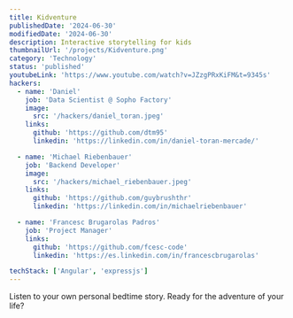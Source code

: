 ```yaml
---
title: Kidventure
publishedDate: '2024-06-30'
modifiedDate: '2024-06-30'
description: Interactive storytelling for kids
thumbnailUrl: '/projects/Kidventure.png'
category: 'Technology'
status: 'published'
youtubeLink: 'https://www.youtube.com/watch?v=JZzgPRxKiFM&t=9345s'
hackers:
  - name: 'Daniel'
    job: 'Data Scientist @ Sopho Factory'
    image:
      src: '/hackers/daniel_toran.jpeg'
    links:
      github: 'https://github.com/dtm95'
      linkedin: 'https://linkedin.com/in/daniel-toran-mercade/'

  - name: 'Michael Riebenbauer'
    job: 'Backend Developer'
    image:
      src: '/hackers/michael_riebenbauer.jpeg'
    links:
      github: 'https://github.com/guybrushthr'
      linkedin: 'https://linkedin.com/in/michaelriebenbauer'

  - name: 'Francesc Brugarolas Padros'
    job: 'Project Manager'
    links:
      github: 'https://github.com/fcesc-code'
      linkedin: 'https://es.linkedin.com/in/francescbrugarolas'

techStack: ['Angular', 'expressjs']
---
```


Listen to your own personal bedtime story. Ready for the adventure of your life?

<YouTube id="JZzgPRxKiFM" timestamp="9345" thumbnail="/projects/Kidventure.png"/>
